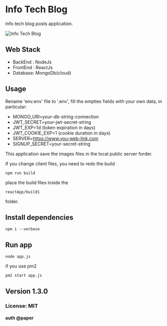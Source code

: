 # Info Tech Blog

Info tech blog posts application.

![Info Tech Blog](/public/img/infoblog.gif)

## Web Stack
- BackEnd : NodeJs
- FrontEnd : ReactJs
- Database: MongoDb(cloud)

## Usage 
Rename 'env.env' file to '.env', fill the empties fields with your own data, in particular:

- MONGO_URI=your-db-string-connection
- JWT_SECRET=your-jwt-secret-string
- JWT_EXP=1d
  (token expiration in days)
- JWT_COOKIE_EXP=1
  (cookie duration in days)
- SERVER=https://www.you-web-link.com
- SIGNUP_SECRET=your-secret-string

This application save the images files in the local public server forder.

 If you change client files, you need to redo the build 
 ```
 npm run build
 ```
 place the build files inside the 
 ```
 reactApp/build1
  ```

folder.


## Install dependencies
```
npm i --verbose

```

## Run app
```
node app.js

```
if you use pm2
```
pm2 start app.js
```


## Version 1.3.0

### License: MIT

#### auth @paper
